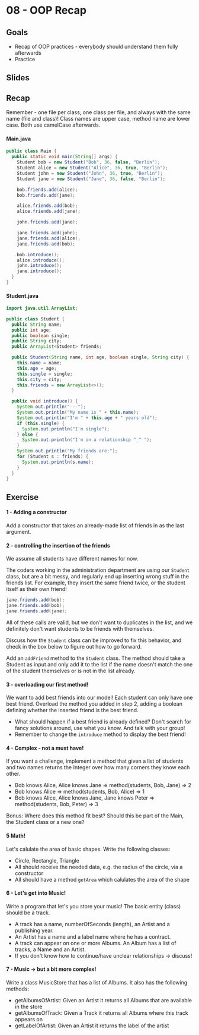 # 08 - OOP Recap
<Teacher name="Flo"></Teacher>

## Goals
- Recap of OOP practices - everybody should understand them fully afterwards
- Practice

## Slides
<GoogleSlides src="https://docs.google.com/presentation/d/e/2PACX-1vQknvfUWxCQYPD1uRjxbaaDfG5XJBuTt2GEG0q_DYBTNb3Po26Lv7tl7RE5iMudkHB0HbPtpAJ-eOTU/embed"></GoogleSlides>

## Recap

Remember - one file per class, one class per file, and always with the same name (file  and class)!
Class names are upper case, method name are lower case. Both use camelCase afterwards.

#### Main.java
```java
public class Main {
  public static void main(String[] args) {
    Student bob = new Student("Bob", 36, false, "Berlin");
    Student alice = new Student("Alice", 36, true, "Berlin");
    Student john = new Student("John", 36, true, "Berlin");
    Student jane = new Student("Jane", 36, false, "Berlin");

    bob.friends.add(alice);
    bob.friends.add(jane);

    alice.friends.add(bob);
    alice.friends.add(jane);

    john.friends.add(jane);

    jane.friends.add(john);
    jane.friends.add(alice);
    jane.friends.add(bob);

    bob.introduce();
    alice.introduce();
    john.introduce();
    jane.introduce();
  }
}
```

#### Student.java

```java
import java.util.ArrayList;

public class Student {
  public String name;
  public int age;
  public boolean single;
  public String city;
  public ArrayList<Student> friends;

  public Student(String name, int age, boolean single, String city) {
    this.name = name;
    this.age = age;
    this.single = single;
    this.city = city;
    this.friends = new ArrayList<>();
  }

  public void introduce() {
    System.out.println("---");
    System.out.println("My name is " + this.name);
    System.out.println("I'm " + this.age + " years old");
    if (this.single) {
      System.out.println("I'm single");
    } else {
      System.out.println("I'm in a relationship ^_^ ");
    }
    System.out.println("My friends are:");
    for (Student s : friends) {
      System.out.println(s.name);
    }
  }
}

```

## Exercise
#### 1 - Adding a constructor
Add a constructor that takes an already-made list of friends in as the last argument.

#### 2 - controlling the insertion of the friends
We assume all students have different names for now.

The coders working in the administration department are using our `Student` class, but are a bit messy, and regularly end up inserting wrong stuff in the friends list. For example, they insert the same friend twice, or the student itself as their own friend!

```java
jane.friends.add(bob);
jane.friends.add(bob);
jane.friends.add(jane);
```

All of these calls are valid, but we don't want to duplicates in the list, and we definitely don't want students to be friends with themselves.

Discuss how the `Student` class can be improved to fix this behavior, and check in the box below to figure out how to go forward.

<Solution>

Add an `addFriend` method to the `Student` class. The method should take a Student as input and only add it to the list if the name doesn't match the one of the student themselves or is not in the list already.

</Solution>


#### 3 - overloading our first method!
We want to add best friends into our model! Each student can only have one best friend. Overload the method you added in step 2, adding a boolean defining whether the inserted friend is the best friend.

- What should happen if a best friend is already defined? Don't search for fancy solutions around, use what you know. And talk with your group!
- Remember to change the `introduce` method to display the best friend!

#### 4 - Complex - not a must have!
If you want a challenge, implement a method that given a list of students and two names returns
the Integer over how many corners they know each other.

- Bob knows Alice, Alice knows Jane => method(students, Bob, Jane) => 2
- Bob knows Alice => method(students, Bob, Alice) => 1
- Bob knows Alice, Alice knows Jane, Jane knows Peter => method(students, Bob, Peter) => 3

Bonus: Where does this method fit best? Should this be part of the Main, the Student class or a new one?

#### 5 Math!
Let's calulate the area of basic shapes. Write the following classes:

- Circle, Rectangle, Triangle
- All should receive the needed data, e.g. the radius of the circle, via a constructor
- All should have a method `getArea` which calulates the area of the shape

#### 6 - Let's get into Music!
Write a program that let's you store your music!
The basic entity (class) should be a track.
- A track has a name,  numberOfSeconds (length), an Artist and a publishing year.
- An Artist has a name and a label name where he has a contract.
- A track can appear on one or more Albums. An Album has a list of tracks, a Name and an Artist.
- If you don't know how to continue/have unclear relationships -> discuss!

#### 7 - Music -> but a bit more complex!
Write a class MusicStore that has a list of Albums. It also has the following methods:
- getAlbumsOfArtist: Given an Artist it returns all Albums that are available in the store
- getAlbumsOfTrack: Given a Track it returns all Albums where this track appears on
- getLabelOfArtist: Given an Artist it returns the label of the artist
